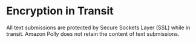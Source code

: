 # Encryption in Transit<a name="encryption-in-transit"></a>

All text submissions are protected by Secure Sockets Layer \(SSL\) while in transit\. Amazon Polly does not retain the content of text submissions\.  